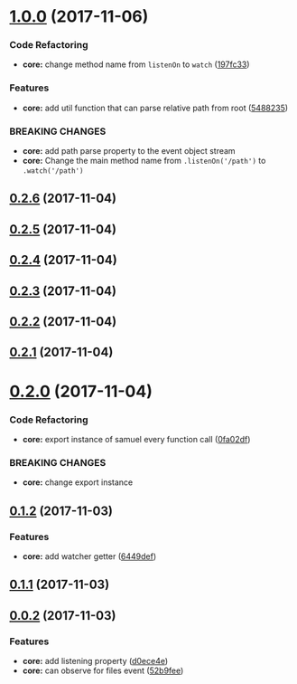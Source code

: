 <a name="1.0.0"></a>
# [1.0.0](https://github.com/write-for-CHRIST/prophet-samuel/compare/0.2.6...1.0.0) (2017-11-06)


### Code Refactoring

* **core:** change method name from `listenOn` to `watch` ([197fc33](https://github.com/write-for-CHRIST/prophet-samuel/commit/197fc33))


### Features

* **core:** add util function that can parse relative path from root ([5488235](https://github.com/write-for-CHRIST/prophet-samuel/commit/5488235))


### BREAKING CHANGES

* **core:** add path parse property to the event object stream
* **core:** Change the main method name from `.listenOn('/path')` to `.watch('/path')`



<a name="0.2.6"></a>
## [0.2.6](https://github.com/write-for-CHRIST/prophet-samuel/compare/0.2.5...0.2.6) (2017-11-04)



<a name="0.2.5"></a>
## [0.2.5](https://github.com/write-for-CHRIST/prophet-samuel/compare/0.2.4...0.2.5) (2017-11-04)



<a name="0.2.4"></a>
## [0.2.4](https://github.com/write-for-CHRIST/prophet-samuel/compare/0.2.3...0.2.4) (2017-11-04)



<a name="0.2.3"></a>
## [0.2.3](https://github.com/write-for-CHRIST/prophet-samuel/compare/0.2.2...0.2.3) (2017-11-04)



<a name="0.2.2"></a>
## [0.2.2](https://github.com/write-for-CHRIST/prophet-samuel/compare/0.2.1...0.2.2) (2017-11-04)



<a name="0.2.1"></a>
## [0.2.1](https://github.com/write-for-CHRIST/prophet-samuel/compare/0.2.0...0.2.1) (2017-11-04)



<a name="0.2.0"></a>
# [0.2.0](https://github.com/write-for-CHRIST/prophet-samuel/compare/v0.1.2...0.2.0) (2017-11-04)


### Code Refactoring

* **core:** export instance of samuel every function call ([0fa02df](https://github.com/write-for-CHRIST/prophet-samuel/commit/0fa02df))


### BREAKING CHANGES

* **core:** change export instance



<a name="0.1.2"></a>
## [0.1.2](https://github.com/write-for-CHRIST/prophet-samuel/compare/v0.1.1...v0.1.2) (2017-11-03)


### Features

* **core:** add watcher getter ([6449def](https://github.com/write-for-CHRIST/prophet-samuel/commit/6449def))



<a name="0.1.1"></a>
## [0.1.1](https://github.com/write-for-CHRIST/prophet-samuel/compare/v0.0.2...v0.1.1) (2017-11-03)



<a name="0.0.2"></a>
## [0.0.2](https://github.com/write-for-CHRIST/prophet-samuel/compare/52b9fee...v0.0.2) (2017-11-03)


### Features

* **core:** add listening property ([d0ece4e](https://github.com/write-for-CHRIST/prophet-samuel/commit/d0ece4e))
* **core:** can observe for files event ([52b9fee](https://github.com/write-for-CHRIST/prophet-samuel/commit/52b9fee))



